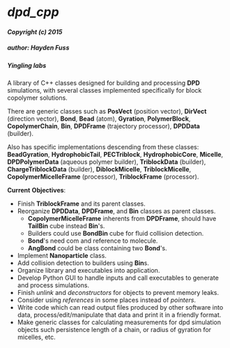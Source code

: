 # _dpd_cpp_
#### _Copyright (c) 2015_
##### _author: Hayden Fuss_
##### _Yingling labs_


A library of C++ classes designed for building and processing **DPD** simulations, with several classes implemented specifically for block copolymer solutions.

There are generic classes such as **PosVect** (position vector), **DirVect** (direction vector), **Bond**, **Bead** (atom), **Gyration**, **PolymerBlock**, **CopolymerChain**, **Bin**, **DPDFrame** (trajectory processor), **DPDData** (builder).

Also has specific implementations descending from these classes: **BeadGyration**, **HydrophobicTail**, **PECTriblock**, **HydrophobicCore**, **Micelle**, **DPDPolymerData** (aqueous polymer builder), **TriblockData** (builder), **ChargeTriblockData** (builder), **DiblockMicelle**, **TriblockMicelle**, **CopolymerMicelleFrame** (processor), **TriblockFrame** (processor).

__Current__ __Objectives__:  
* Finish **TriblockFrame** and its parent classes.  
* Reorganize **DPDData**, **DPDFrame**, and **Bin** classes as parent classes.   
   + **CopolymerMicelleFrame** inherents from **DPDFrame**, should have **TailBin** cube instead **Bin**'s.
   + Builders could use **BondBin** cube for fluid collision detection.
   + **Bond**'s need com and reference to molecule.  
   + **AngBond** could be class containing two **Bond**'s.  
* Implement **Nanoparticle** class.  
* Add collision detection to builders using **Bin**s.  
* Organize library and executables into application.  
* Develop Python GUI to handle inputs and call executables to generate and process simulations.  
* Finish _unlink_ and _deconstructors_ for objects to prevent memory leaks.  
* Consider using _references_ in some places instead of _pointers_.  
* Write code which can read output files produced by other software into data, process/edit/manipulate that data and print it in a friendly format.  
* Make generic classes for calculating measurements for dpd simulation objects such persistence length of a chain, or radius of gyration for micelles, etc.
